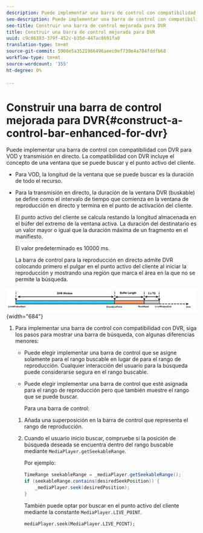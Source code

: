 ```yaml
---
description: Puede implementar una barra de control con compatibilidad con DVR para VOD y transmisión en directo. La compatibilidad con DVR incluye el concepto de una ventana que se puede buscar y el punto activo del cliente.
seo-description: Puede implementar una barra de control con compatibilidad con DVR para VOD y transmisión en directo. La compatibilidad con DVR incluye el concepto de una ventana que se puede buscar y el punto activo del cliente.
seo-title: Construir una barra de control mejorada para DVR
title: Construir una barra de control mejorada para DVR
uuid: c9c86383-379f-452c-b35d-447ac8691fa0
translation-type: tm+mt
source-git-commit: 5908e5a3521966496aeec0ef730e4a704fddfb68
workflow-type: tm+mt
source-wordcount: '355'
ht-degree: 0%

---
```



# Construir una barra de control mejorada para DVR{#construct-a-control-bar-enhanced-for-dvr}

Puede implementar una barra de control con compatibilidad con DVR para VOD y transmisión en directo. La compatibilidad con DVR incluye el concepto de una ventana que se puede buscar y el punto activo del cliente.

* Para VOD, la longitud de la ventana que se puede buscar es la duración de todo el recurso.
* Para la transmisión en directo, la duración de la ventana DVR (buskable) se define como el intervalo de tiempo que comienza en la ventana de reproducción en directo y termina en el punto de activación del cliente.

   El punto activo del cliente se calcula restando la longitud almacenada en el búfer del extremo de la ventana activa. La duración del destinatario es un valor mayor o igual que la duración máxima de un fragmento en el manifiesto.

   El valor predeterminado es 10000 ms.

   La barra de control para la reproducción en directo admite DVR colocando primero el pulgar en el punto activo del cliente al iniciar la reproducción y mostrando una región que marca el área en la que no se permite la búsqueda.

<!--<a id="fig_37A39A28BA714BA5A2C461357ED5BD41"></a>-->

![](assets/dvr-window.PNG){width=&quot;684&quot;}

1. Para implementar una barra de control con compatibilidad con DVR, siga los pasos para mostrar una barra de búsqueda, con algunas diferencias menores:

   * Puede elegir implementar una barra de control que se asigne solamente para el rango buscable en lugar de para el rango de reproducción. Cualquier interacción del usuario para la búsqueda puede considerarse segura en el rango buscable.
   * Puede elegir implementar una barra de control que esté asignada para el rango de reproducción pero que también muestre el rango que se puede buscar.

      Para una barra de control:
   1. Añada una superposición en la barra de control que representa el rango de reproducción.
   1. Cuando el usuario inicio buscar, compruebe si la posición de búsqueda deseada se encuentra dentro del rango buscable mediante `MediaPlayer.getSeekableRange`.

      Por ejemplo:

      ```java
      TimeRange seekableRange = _mediaPlayer.getSeekableRange(); 
      if (seekableRange.contains(desiredSeekPosition)) { 
          _mediaPlayer.seek(desiredPosition); 
      }
      ```

      También puede optar por buscar en el punto activo del cliente mediante la constante `MediaPlayer.LIVE_POINT`.

      ```
      mediaPlayer.seek(MediaPlayer.LIVE_POINT);
      ```
